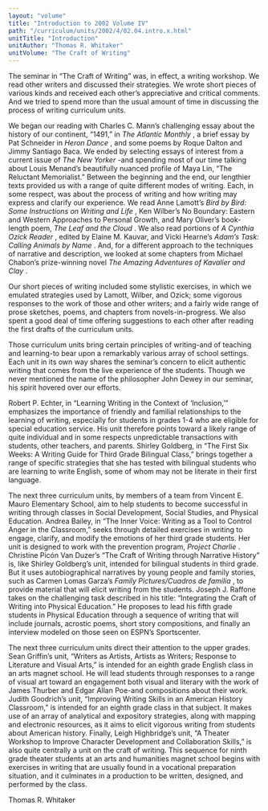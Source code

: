 ```yaml
---
layout: "volume"
title: "Introduction to 2002 Volume IV"
path: "/curriculum/units/2002/4/02.04.intro.x.html"
unitTitle: "Introduction"
unitAuthor: "Thomas R. Whitaker"
unitVolume: "The Craft of Writing"
---
```

<body>
<p>
  The seminar in “The Craft of Writing” was, in effect, a writing workshop. We read other writers and discussed their strategies. We wrote short pieces of various kinds and received each other’s appreciative and critical comments. And we tried to spend more than the usual amount of time in discussing the process of writing curriculum units.
 </p>
<p>
  We began our reading with Charles C. Mann’s challenging essay about the history of our continent, “1491,” in
  <i>
   The Atlantic Monthly
  </i>
  , a brief essay by Pat Schneider in
  <i>
   Heron Dance
  </i>
  , and some poems by Roque Dalton and Jimmy Santiago Baca. We ended by selecting essays of interest from a current issue of
  <i>
   The New Yorker
  </i>
  -and spending most of our time talking about Louis Menand’s beautifully nuanced profile of Maya Lin, “The Reluctant Memorialist.” Between the beginning and the end, our lengthier texts provided us with a range of quite different modes of writing. Each, in some respect, was about the process of writing and how writing may express and clarify our experience. We read Anne Lamott’s
  <i>
   Bird by Bird: Some Instructions on Writing and Life
  </i>
  , Ken Wilber’s No Boundary: Eastern and Western Approaches to Personal Growth, and Mary Oliver’s book-length poem,
  <i>
   The Leaf and the Cloud
  </i>
  . We also read portions of
  <i>
   A Cynthia Ozick Reader
  </i>
  , edited by Elaine M. Kauvar, and Vicki Hearne’s
  <i>
   Adam’s Task: Calling Animals by Name
  </i>
  . And, for a different approach to the techniques of narrative and description, we looked at some chapters from Michael Chabon’s prize-winning novel
  <i>
   The Amazing Adventures of Kavalier and Clay
  </i>
  .
 </p>
<p>
  Our short pieces of writing included some stylistic exercises, in which we emulated strategies used by Lamott, Wilber, and Ozick; some vigorous responses to the work of those and other writers; and a fairly wide range of prose sketches, poems, and chapters from novels-in-progress. We also spent a good deal of time offering suggestions to each other after reading the first drafts of the curriculum units.
 </p>
<p>
  Those curriculum units bring certain principles of writing-and of teaching and learning-to bear upon a remarkably various array of school settings. Each unit in its own way shares the seminar’s concern to elicit authentic writing that comes from the live experience of the students. Though we never mentioned the name of the philosopher John Dewey in our seminar, his spirit hovered over our efforts.
 </p>
<p>
  Robert P. Echter, in “Learning Writing in the Context of ‘Inclusion,’” emphasizes the importance of friendly and familial relationships to the learning of writing, especially for students in grades 1-4 who are eligible for special education service. His unit therefore points toward a likely range of quite individual and in some respects unpredictable transactions with students, other teachers, and parents. Shirley Goldberg, in “The First Six Weeks: A Writing Guide for Third Grade Bilingual Class,” brings together a range of specific strategies that she has tested with bilingual students who are learning to write English, some of whom may not be literate in their first language.
 </p>
<p>
  The next three curriculum units, by members of a team from Vincent E. Mauro Elementary School, aim to help students to become successful in writing through classes in Social Development, Social Studies, and Physical Education. Andrea Bailey, in “The Inner Voice: Writing as a Tool to Control Anger in the Classroom,” seeks through detailed exercises in writing to engage, clarify, and modify the emotions of her third grade students. Her unit is designed to work with the prevention program,
  <i>
   Project Charlie
  </i>
  . Christine Picón Van Duzer’s “The Craft of Writing through Narrative History” is, like Shirley Goldberg’s unit, intended for bilingual students in third grade. But it uses autobiographical narratives by young people and family stories, such as Carmen Lomas Garza’s
  <i>
   Family Pictures/Cuadros de familia
  </i>
  , to provide material that will elicit writing from the students. Joseph J. Raffone takes on the challenging task described in his title: “Integrating the Craft of Writing into Physical Education.” He proposes to lead his fifth grade students in Physical Education through a sequence of writing that will include journals, acrostic poems, short story compositions, and finally an interview modeled on those seen on ESPN’s Sportscenter.
 </p>
<p>
  The next three curriculum units direct their attention to the upper grades. Sean Griffin’s unit, “Writers as Artists, Artists as Writers; Response to Literature and Visual Arts,” is intended for an eighth grade English class in an arts magnet school. He will lead students through responses to a range of visual art toward an engagement both visual and literary with the work of James Thurber and Edgar Allan Poe-and compositions about their work. Judith Goodrich’s unit, “Improving Writing Skills in an American History Classroom,” is intended for an eighth grade class in that subject. It makes use of an array of analytical and expository strategies, along with mapping and electronic resources, as it aims to elicit vigorous writing from students about American history. Finally, Leigh Highbridge’s unit, “A Theater Workshop to Improve Character Development and Collaboration Skills,” is also quite centrally a unit on the craft of writing. This sequence for ninth grade theater students at an arts and humanities magnet school begins with exercises in writing that are usually found in a vocational preparation situation, and it culminates in a production to be written, designed, and performed by the class.
 </p>
<p>
  Thomas R. Whitaker
 </p>

</body>